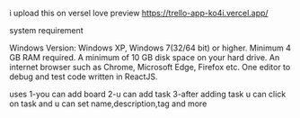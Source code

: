 i upload this on versel
love preview https://trello-app-ko4i.vercel.app/

system requirement

Windows Version: Windows XP, Windows 7(32/64 bit) or higher.
Minimum 4 GB RAM required.
A minimum of 10 GB disk space on your hard drive.
An internet browser such as Chrome, Microsoft Edge, Firefox etc.
One editor to debug and test code written in ReactJS.

uses
1-you can add board
2-u can add task
3-after adding task u can click on task and u can set name,description,tag and more

